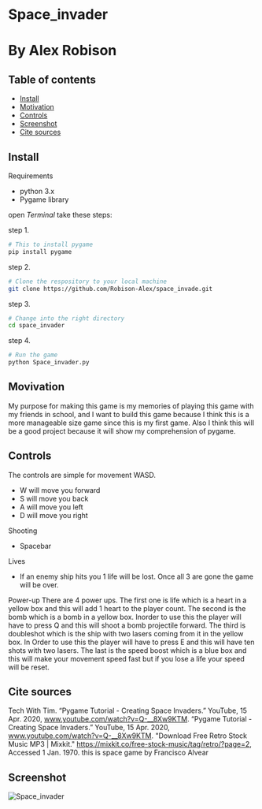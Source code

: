 # Space_invader
# By Alex Robison

## Table of contents[](#table-of-contents)
- [Install](#install)
- [Motivation](#motivation)
- [Controls](#controls)
- [Screenshot](#sc)
- [Cite sources](#sources)

## Install[](#install)
Requirements
- python 3.x
- Pygame library

open _Terminal_ take these steps:

step 1.
```bash
# This to install pygame
pip install pygame
```
step 2. 
```bash
# Clone the respository to your local machine
git clone https://github.com/Robison-Alex/space_invade.git
```
step 3.
```bash
# Change into the right directory
cd space_invader
```
step 4.
```bash
# Run the game 
python Space_invader.py
```

## Movivation[](#motivation)
My purpose for making this game is my memories of playing this game with my friends in school, and I want to build this game because I think this is a more manageable size game since this is my first game. Also I think this will be a good project because it will show my comprehension of pygame.

## Controls[](#controls)
The controls are simple for movement WASD. 
- W will move you forward
- S will move you back
- A will move you left
- D will move you right

Shooting
- Spacebar 

Lives
- If an enemy ship hits you 1 life will be lost. Once all 3 are gone the game will be over.

Power-up
There are 4 power ups. The first one is life which is a heart in a yellow box and this will add 1 heart to the player count. The second is the bomb which is a bomb in a yellow box. Inorder to use this the player will have to press Q and this will shoot a bomb projectile forward. The third is doubleshot which is the ship with two lasers coming from it in the yellow box. In Order to use this the player will have to press E and this will have ten shots with two lasers. The last is the speed boost which is a blue box and this will make your movement speed fast but if you lose a life your speed will be reset.



## Cite sources[](#sorces)
Tech With Tim. “Pygame Tutorial - Creating Space Invaders.” YouTube, 15 Apr. 2020, www.youtube.com/watch?v=Q-__8Xw9KTM.
“Pygame Tutorial - Creating Space Invaders.” YouTube, 15 Apr. 2020, www.youtube.com/watch?v=Q-__8Xw9KTM.
"Download Free Retro Stock Music MP3 | Mixkit." https://mixkit.co/free-stock-music/tag/retro/?page=2, Accessed 1 Jan. 1970. this is space game by Francisco Alvear


## Screenshot[](#sc)
![Space_invader](https://user-images.githubusercontent.com/113559768/230214438-7e02d870-5e5b-4b9f-944e-7c345f3c817c.png)
